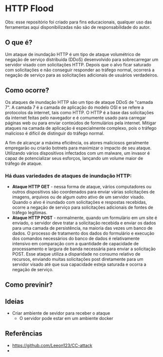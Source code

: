 # HTTP Flood

Obs: esse repositório foi criado para fins educacionais, qualquer uso das ferramentas aqui disponibilizadas não são de responsabilidade do autor.

## O que é?

Um ataque de inundação HTTP é um tipo de ataque volumétrico de negação de serviço distribuída (DDoS) desenvolvido para sobrecarregar um servidor visado com solicitações HTTP. Depois que o alvo ficar saturado com solicitações e não conseguir responder ao tráfego normal, ocorrerá a negação de serviço para as solicitações adicionais de usuários verdadeiros.

## Como ocorre?

Os ataques de inundação HTTP são um tipo de ataque DDoS de "camada 7". A camada 7 é a camada de aplicação do modelo OSI e se refere a protocolos da internet, tais como HTTP. O HTTP é a base das solicitações da internet feitas pelo navegador e é comumente usado para carregar páginas web ou para enviar conteúdos de formulários pela internet. Mitigar ataques na camada de aplicação é especialmente complexo, pois o tráfego malicioso é difícil de distinguir do tráfego normal.

A fim de alcançar a máxima eficiência, os atores maliciosos geralmente empregarão ou criarão botnets para maximizar o impacto de seu ataque. Utilizando vários dispositivos infectados com um malware, um invasor é capaz de potencializar seus esforços, lançando um volume maior de tráfego de ataque.

### Há duas variedades de ataques de inundação HTTP:

- **Ataque HTTP GET** - nessa forma de ataque, vários computadores ou outros dispositivos são coordenados para enviar várias solicitações de imagens, arquivos ou de algum outro ativo de um servidor visado. Quando o alvo é inundado com solicitações e respostas recebidas, ocorre a negação de serviço para solicitações adicionais de fontes de tráfego legítimas.
- **Ataque HTTP POST** - normalmente, quando um formulário em um site é enviado, o servidor deve tratar a solicitação recebida e enviar os dados para uma camada de persistência, na maioria das vezes um banco de dados. O processo de tratamento dos dados do formulário e execução dos comandos necessários do banco de dados é relativamente intensivo em comparação com a quantidade de capacidade de processamento e largura de banda necessária para enviar a solicitação POST. Esse ataque utiliza a disparidade no consumo relativo de recursos, enviando muitas solicitações post diretamente para um servidor visado até que sua capacidade esteja saturada e ocorra a negação de serviço.

## Como previnir?

## Ideias

- Criar ambiente de sevidor para receber o ataque
  - O servidor pode estar em um ambiente docker

## Referências

- https://github.com/Leeon123/CC-attack
-
